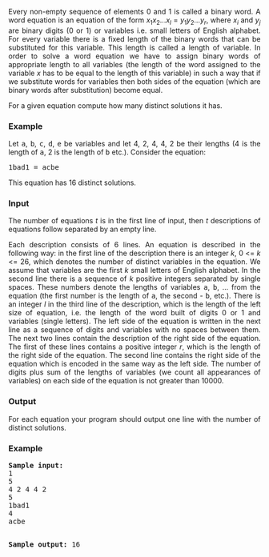 <p align="justify">Every non-empty sequence of elements 0 and 1 is called a binary word. A word equation is an equation of the form <i>x</i><sub>1</sub><i>x</i><sub>2</sub>...<i>x<sub>l</sub></i> = <i>y</i><sub>1</sub><i>y</i><sub>2</sub>...<i>y</i><i><sub>r</sub></i>, where <i>x</i><i><sub>i</sub></i> and <i>y</i><i><sub>j</sub></i> are binary digits (0 or 1) or variables i.e. small letters of English alphabet. For every variable there is a fixed length of the binary words that can be substituted for this variable. This length is called a length of variable. In order to solve a word equation we have to assign binary words of appropriate length to all variables (the length of the word assigned to the variable <i>x</i> has to be equal to the length of this variable) in such a way that if we substitute words for variables then both sides of the equation (which are binary words after substitution) become equal. </p>
<p align="justify">For a given equation compute how many distinct solutions it has.</p>

<h3>Example</h3>
<p align="justify">Let <tt>a</tt>, <tt>b</tt>, <tt>c</tt>, <tt>d</tt>, <tt>e</tt> be variables and let 4, 2, 4, 4, 2 be their lengths (4 is the length of <tt>a</tt>, 2 is the length of <tt>b</tt> etc.). Consider the equation:</p>
<p align="justify"><tt>1bad1 = acbe</tt></p>
<p align="justify">This equation has 16 distinct solutions.</p>

<h3>Input</h3>
<p align="justify">The number of equations <i>t</i> is in the first line of input, then <i>t</i> descriptions of equations follow separated by an empty line.</p>
<p align="justify">Each description consists of 6 lines. An equation is described in the following way: in the first line of the description there is an integer <i>k</i>, 0 &lt;= <i>k</i> &lt;= 26, which denotes the number of distinct variables in the equation. We assume that variables are the first <i>k</i> small letters of English alphabet. In the second line there is a sequence of <i>k</i> positive integers separated by single spaces. These numbers denote the lengths of variables <tt>a</tt>, <tt>b</tt>, ... from the equation (the first number is the length of <tt>a</tt>, the second - <tt>b</tt>, etc.). There is an integer <i>l</i> in the third line of the description, which is the length of the left size of equation, i.e. the length of the word built of digits 0 or 1 and variables (single letters). The left side of the equation is written in the next line as a sequence of digits and variables with no spaces between them. The next two lines contain the description of the right side of the equation. The first of these lines contains a positive integer <i>r</i>, which is the length of the right side of the equation. The second line contains the right side of the equation which is encoded in the same way as the left side. The number of digits plus sum of the lengths of variables (we count all appearances of variables) on each side of the equation is not greater than 10000. </p>

<h3>Output</h3>
<p align="justify">For each equation your program should output one line with the number of distinct solutions.</p>

<h3>Example</h3>
<pre><b><tt>Sample input:</tt></b>
1
5
4 2 4 4 2
5
1bad1
4
acbe

<b><tt>Sample output:</tt></b>
16
</pre>